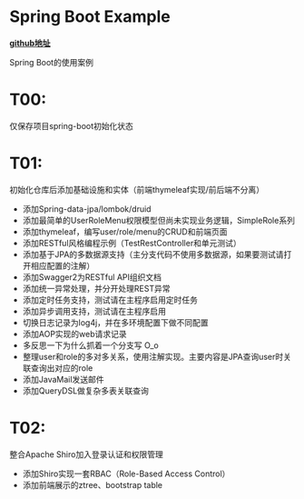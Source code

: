 # Spring Boot Example

**[github地址](https://github.com/JesseyGone/project-dev)**

Spring Boot的使用案例

# T00: 
仅保存项目spring-boot初始化状态

# T01: 
初始化仓库后添加基础设施和实体（前端thymeleaf实现/前后端不分离）
- 添加Spring-data-jpa/lombok/druid
- 添加最简单的UserRoleMenu权限模型但尚未实现业务逻辑，SimpleRole系列
- 添加thymeleaf，编写user/role/menu的CRUD和前端页面
- 添加RESTful风格编程示例（TestRestController和单元测试）
- 添加基于JPA的多数据源支持（主分支代码不使用多数据源，如果要测试请打开相应配置的注解）
- 添加Swagger2为RESTful API组织文档
- 添加统一异常处理，并分开处理REST异常
- 添加定时任务支持，测试请在主程序启用定时任务
- 添加异步调用支持，测试请在主程序启用
- 切换日志记录为log4j，并在多环境配置下做不同配置
- 添加AOP实现的web请求记录
- 多反思一下为什么抓着一个分支写 O_o
- 整理user和role的多对多关系，使用注解实现。主要内容是JPA查询user时关联查询出对应的role
- 添加JavaMail发送邮件
- 添加QueryDSL做复杂多表关联查询

# T02:
整合Apache Shiro加入登录认证和权限管理
- 添加Shiro实现一套RBAC（Role-Based Access Control）
- 添加前端展示的ztree、bootstrap table